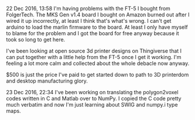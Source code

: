 22 Dec 2016, 13:58
I'm having problems with the FT-5 I bought from FolgerTech. The MKS Gen v1.4 board I bought on Amazon burned out after I wired it up incorrectly, at least I think that's what's wrong. I can't get arduino to load the marlin firmware to the board. At least I only have myself to blame for the problem and I got the board for free anyway because it took so long to get here.

I've been looking at open source 3d printer designs on Thingiverse that I can put together with a little help from the FT-5 once I get it working. I'm feeling a lot more calm and collected about the whole debacle now anyway.

$500 is just the price I've paid to get started down to path to 3D printerdom and desktop manufacturing glory.

23 Dec 2016, 22:34
I've been working on translating the polygon2voxel codes written in C and Matlab over to NumPy. I copied the C code pretty much verbatim and now I'm just learning about SWIG and numpy.i type maps. 
